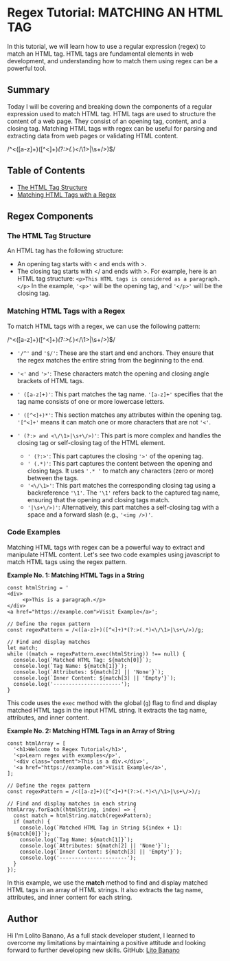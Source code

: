 # Regex Tutorial: MATCHING AN HTML TAG 

In this tutorial, we will learn how to use a regular expression (regex) to match an HTML tag. HTML tags are fundamental elements in web development, and understanding how to match them using regex can be a powerful tool.

## Summary
Today I will be covering and breaking down the components of a regular expression used to match HTML tag. HTML tags are used to structure the content of a web page. They consist of an opening tag, content, and a closing tag. Matching HTML tags with regex can be useful for parsing and extracting data from web pages or validating HTML content.

/^<([a-z]+)([^<]+)*(?:>(.*)<\/\1>|\s+\/>)$/

## Table of Contents

- [The HTML Tag Structure](#the-html-tag-structure)
- [Matching HTML Tags with a Regex](#matching-html-tags-with-a-regex)

## Regex Components


### The HTML Tag Structure

An HTML tag has the following structure:
- An opening tag starts with < and ends with >.
- The closing tag starts with </ and ends with >.
For example, here is an HTML tag structure:
`<p>This HTML tags is considered as a paragraph.</p>`
In the example, `'<p>'` will be the opening tag, and `'</p>'` will be the closing tag.

### Matching HTML Tags with a Regex
To match HTML tags with a regex, we can use the following pattern:

/^<([a-z]+)([^<]+)*(?:>(.*)<\/\1>|\s+\/>)$/

- `'/^'` and `'$/'`: These are the start and end anchors. They ensure that the regex matches the entire string from the beginning to the end.
- `'<'` and `'>'`: These characters match the opening and closing angle brackets of HTML tags.                                 
- `' ([a-z]+)'`: This part matches the tag name. `'[a-z]+'` specifies that the tag name consists of one or more lowercase letters.
- `' ([^<]+)*'`: This section matches any attributes within the opening tag. `'[^<]+'` means it can match one or more characters that are not `'<'`.
- `' (?:> and <\/\1>|\s+\/>)'`: This part is more complex and handles the closing tag or self-closing tag of the HTML element.

     * `' (?:>'`: This part captures the closing `'>'` of the opening tag.
     * `' (.*)'`: This part captures the content between the opening and closing tags. It uses `'.* '` to match any characters (zero or more) between the tags.
     * `'<\/\1>'`: This part matches the corresponding closing tag using a backreference `'\1'`. The `'\1'` refers back to the captured tag name, ensuring that the opening and closing tags match.
     * `'|\s+\/>)'`: Alternatively, this part matches a self-closing tag with a space and a forward slash (e.g., `'<img />)'`.

 ### Code Examples
Matching HTML tags with regex can be a powerful way to extract and manipulate HTML content. Let's see two code examples using javascript to match HTML tags using the regex pattern.

**Example No. 1: Matching HTML Tags in a String**
```
const htmlString = '
<div>
     <p>This is a paragraph.</p>
</div>
<a href="https://example.com">Visit Example</a>';

// Define the regex pattern
const regexPattern = /<([a-z]+)([^<]+)*(?:>(.*)<\/\1>|\s+\/>)/g;

// Find and display matches
let match;
while ((match = regexPattern.exec(htmlString)) !== null) {
  console.log(`Matched HTML Tag: ${match[0]}`);
  console.log(`Tag Name: ${match[1]}`);
  console.log(`Attributes: ${match[2] || 'None'}`);
  console.log(`Inner Content: ${match[3] || 'Empty'}`);
  console.log('----------------------');
}
```
This code uses the `exec` method with the global (`g`) flag to find and display matched HTML tags in the input HTML string. It extracts the tag name, attributes, and inner content.


**Example No. 2: Matching HTML Tags in an Array of String**
```
const htmlArray = [
  '<h1>Welcome to Regex Tutorial</h1>',
  '<p>Learn regex with examples</p>',
  '<div class="content">This is a div.</div>',
  '<a href="https://example.com">Visit Example</a>',
];

// Define the regex pattern
const regexPattern = /<([a-z]+)([^<]+)*(?:>(.*)<\/\1>|\s+\/>)/;

// Find and display matches in each string
htmlArray.forEach((htmlString, index) => {
  const match = htmlString.match(regexPattern);
  if (match) {
    console.log(`Matched HTML Tag in String ${index + 1}: ${match[0]}`);
    console.log(`Tag Name: ${match[1]}`);
    console.log(`Attributes: ${match[2] || 'None'}`);
    console.log(`Inner Content: ${match[3] || 'Empty'}`);
    console.log('----------------------');
  }
});
```
In this example, we use the **match** method to find and display matched HTML tags in an array of HTML strings. It also extracts the tag name, attributes, and inner content for each string.

## Author

Hi I'm Lolito Banano, As a full stack developer student, l learned to overcome my limitations by maintaining a positive attitude and looking forward to further developing new skills.
GitHub: [Lito Banano](https://github.com/hyperlitz)


